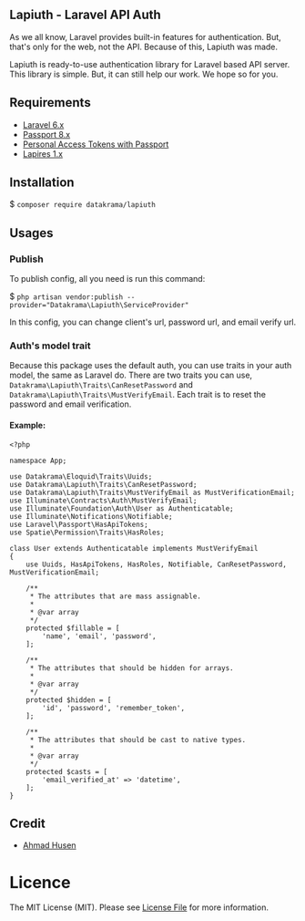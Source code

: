 ## Lapiuth - Laravel API Auth
As we all know, Laravel provides built-in features for authentication. But, that's only for the web, not the API. Because of this, Lapiuth was made.

Lapiuth is ready-to-use authentication library for Laravel based API server. This library is simple. But, it can still help our work. We hope so for you.

## Requirements
- [Laravel 6.x](https://github.com/laravel/laravel)
- [Passport 8.x](https://github.com/laravel/passport)
- [Personal Access Tokens with Passport](https://laravel.com/docs/6.x/passport#personal-access-tokens)
- [Lapires 1.x](https://github.com/datakrama/lapires)

## Installation

$ `composer require datakrama/lapiuth`

## Usages

### Publish 
To publish config, all you need is run this command:

$ `php artisan vendor:publish --provider="Datakrama\Lapiuth\ServiceProvider"`

In this config, you can change client's url, password url, and email verify url.

### Auth's model trait

Because this package uses the default auth, you can use traits in your auth model, the same as Laravel do. There are two traits you can use, `Datakrama\Lapiuth\Traits\CanResetPassword` and `Datakrama\Lapiuth\Traits\MustVerifyEmail`. Each trait is to reset the password and email verification.

#### Example:
```
<?php

namespace App;

use Datakrama\Eloquid\Traits\Uuids;
use Datakrama\Lapiuth\Traits\CanResetPassword;
use Datakrama\Lapiuth\Traits\MustVerifyEmail as MustVerificationEmail;
use Illuminate\Contracts\Auth\MustVerifyEmail;
use Illuminate\Foundation\Auth\User as Authenticatable;
use Illuminate\Notifications\Notifiable;
use Laravel\Passport\HasApiTokens;
use Spatie\Permission\Traits\HasRoles;

class User extends Authenticatable implements MustVerifyEmail
{
    use Uuids, HasApiTokens, HasRoles, Notifiable, CanResetPassword, MustVerificationEmail;

    /**
     * The attributes that are mass assignable.
     *
     * @var array
     */
    protected $fillable = [
        'name', 'email', 'password',
    ];

    /**
     * The attributes that should be hidden for arrays.
     *
     * @var array
     */
    protected $hidden = [
        'id', 'password', 'remember_token',
    ];

    /**
     * The attributes that should be cast to native types.
     *
     * @var array
     */
    protected $casts = [
        'email_verified_at' => 'datetime',
    ];
}
```

## Credit
- [Ahmad Husen](https://github.com/husenisme)

# Licence
The MIT License (MIT). Please see [License File](https://github.com/datakrama/lapiuth/blob/master/LICENSE.md "License File") for more information.
